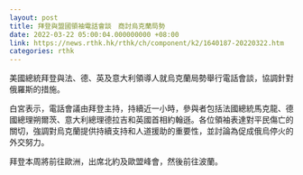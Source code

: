 ```yaml
---
layout: post
title: 拜登與盟國領袖電話會談　商討烏克蘭局勢
date: 2022-03-22 05:00:04.000000000 +08:00
link: https://news.rthk.hk/rthk/ch/component/k2/1640187-20220322.htm
categories: rthk
---
```


美國總統拜登與法、德、英及意大利領導人就烏克蘭局勢舉行電話會談，協調針對俄羅斯的措施。

白宮表示，電話會議由拜登主持，持續近一小時，參與者包括法國總統馬克龍、德國總理朔爾茨、意大利總理德拉吉和英國首相約翰遜。各位領袖表達對平民傷亡的關切，強調對烏克蘭提供持續支持和人道援助的重要性，並討論為促成俄烏停火的外交努力。

拜登本周將前往歐洲，出席北約及歐盟峰會，然後前往波蘭。
